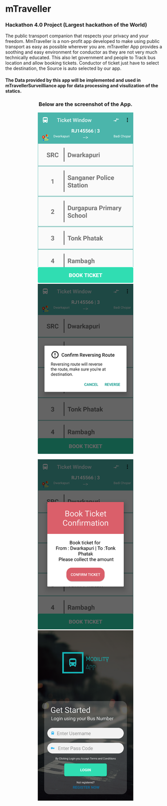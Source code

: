 # mTraveller
### Hackathon 4.0 Project (Largest hackathon of the World)
The public transport companion that respects your privacy and your freedom. MmTraveller is a non-profit app developed to make using public transport as easy as possible wherever you are.
mTraveller App provides a soothing and easy environment for conductor as they are not very much technically educated. This also let government and people to Track bus location and allow
booking tickets. Conductor of ticket just have to select the destination, the Source is auto selected by our app.
#### The Data provided by this app will be implemented and used in mTravellerSurveilliance app for data processing and visulization of the statics.

<h3 align="center">
  Below are the screenshot of the App.
  </h3>
<p align="center">
  <img src="Screenshot_20180321-003647.png" width="300"/>
  <img src="Screenshot_20180321-003651.png" width="300"/>
</p>
<p align="center">
  <img src="Screenshot_20180321-003657.png" width="300"/>
  <img src="Screenshot_20180321-003738.png" width="300"/>
</p>
